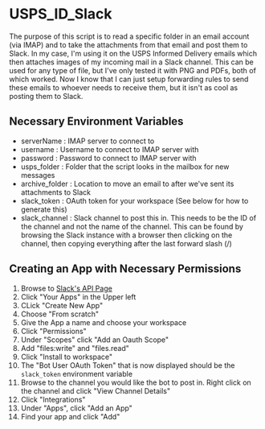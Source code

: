 # USPS_ID_Slack

The purpose of this script is to read a specific folder in an email account (via IMAP) and to take the attachments from that email and post them to Slack. In my case, I'm using it on the USPS Informed Delivery emails which then attaches images of my incoming mail in a Slack channel. This can be used for any type of file, but I've only tested it with PNG and PDFs, both of which worked. Now I know that I can just setup forwarding rules to send these emails to whoever needs to receive them, but it isn't as cool as posting them to Slack.

## Necessary Environment Variables

* serverName : IMAP server to connect to
* username : Username to connect to IMAP server with
* password : Password to connect to IMAP server with
* usps_folder : Folder that the script looks in the mailbox for new messages
* archive_folder : Location to move an email to after we've sent its attachments to Slack
* slack_token : OAuth token for your workspace (See below for how to generate this)
* slack_channel : Slack channel to post this in. This needs to be the ID of the channel and not the name of the channel. This can be found by browsing the Slack instance with a browser then clicking on the channel, then copying everything after the last forward slash (/)


## Creating an App with Necessary Permissions

1. Browse to [Slack's API Page](https://api.slack.com)
1. Click "Your Apps" in the Upper left
1. CLick "Create New App"
1. Choose "From scratch"
1. Give the App a name and choose your workspace
1. Click "Permissions"
1. Under "Scopes" click "Add an Oauth Scope"
1. Add "files:write" and "files.read"
1. Click "Install to workspace"
1. The "Bot User OAuth Token" that is now displayed should be the `slack_token` environment variable
1. Browse to the channel you would like the bot to post in. Right click on the channel and click "View Channel Details"
1. Click "Integrations"
1. Under "Apps", click "Add an App"
1. Find your app and click "Add"
